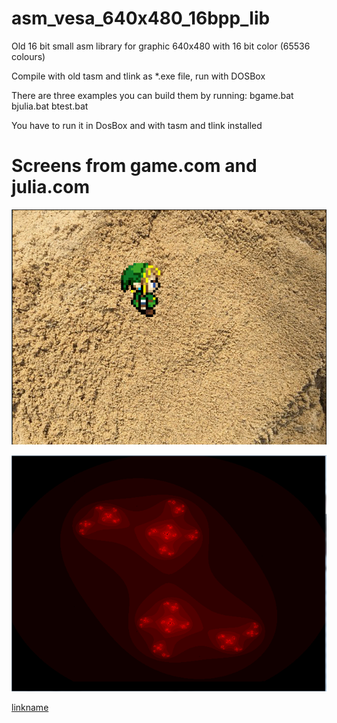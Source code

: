 # asm_vesa_640x480_16bpp_lib
Old 16 bit small asm library for graphic 640x480 with 16 bit color (65536 colours)

Compile with old tasm and tlink as *.exe file, run with DOSBox

There are three examples you can build them by running:
bgame.bat
bjulia.bat
btest.bat

You have to run it in DosBox and with tasm and tlink installed

# Screens from game.com and julia.com

![Alt text](/game_screen.png?raw=true "Screen")

![Alt text](/julia_screen.png?raw=true "Screen")

[linkname](https://youtu.be/u7KOvX1h1ik)
